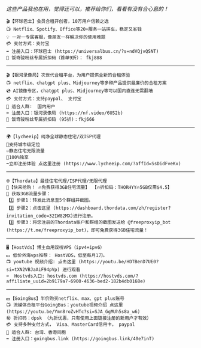 *这些产品我也在用，觉得还可以，推荐给你们，看看有没有合心意的！*  

    🎬【环球巴士】会员合租开创者，10万用户信赖之选
    📺 Netflix、Spotify、Office等20+服务一站拼车，稳定又省钱
    💡 一对一专属客服，像朋友一样解决你的使用难题
    💳 支付方式：支付宝
    ➡️ 注册入口：环球巴士 (https://universalbus.cn/?s=ndVQjvQSNT)
    🎁 饭奇骏粉丝专属折扣码（首单9折）： fkj888
-------------

    🎬【银河录像局】次世代合租平台，为用户提供全新的合租体验
    📺 netflix、chatgpt plus、Midjourney等多种产品提供最廉价的合租方案
    💿 AI镜像专区，chatgpt plus、Midjourney等可以国内直连无需翻墙
    💳 支付方式：支持paypal、 支付宝
    👥 适合人群:  国内用户
    ➡️ 注册入口：银河录像局 (https://nf.video/6US2b)
    🎁 饭奇骏粉丝专属折扣码 (95折)：fkj666
--------------     

    🌍【lycheeip】纯净全球静态住宅/双ISP代理
    📍支持城市级定位
    ♾️静态住宅无限流量
    🔰100%独享
    ➡️立即注册体验 点这里注册 (https://www.lycheeip.com/?affId=SsDidFveKx)
---------------

    🌐【Thordata】最佳住宅代理/ISP代理/无限代理
    📢【快来抢购！ 🔥免费获得3GB住宅流量】 【🔥折扣码：THORHYY🔥5GB仅需$4.5】
    📝 获取3GB流量步骤：
     1️⃣ 步骤1：转发此消息至5个群组并截图。
     2️⃣ 步骤2：点击这里 (https://dashboard.thordata.com/zh/register?invitation_code=32IW82MX)进行注册。
     3️⃣ 步骤3：将您注册的Thordata帐户和群组的截图发送给 @freeproxyip_bot (https://t.me/freeproxyip_bot)，即可免费获得3GB住宅流量！
--------------

    🖥【HostVds】博主自用双栈VPS（ipv4+ipv6）
    💵 低价外海vps推荐： HostVDS，低至每月1刀。 
    📺 youtube 视频介绍: 点击这里 (https://youtu.be/HDTBenD7UE0?si=tXN2VBJaAiF94pVp) 进行观看
    ➡️  Hostvds入口: hostvds.com (https://hostvds.com/?affiliate_uuid=2b9179a7-6900-4636-bed2-182b4db0168e)  
-------------

    💵【GoingBus】半价购买netflix、max、gpt plus账号
    📺 流媒体合租平台GoingBus：youtube视频介绍 点这里 (https://youtu.be/Ymn8roZvHTc?si=SJA_GgMUh5s8a_w6)
    ㊙️ 折扣码：dpsk （九折优惠，只有使用上面链接注册的新用户才有效）
    💳 支持多种支付方式， Visa、MasterCard信用卡， paypal  
    👥 适合人群: 台湾、香港同胞
    ➡️ 注册入口：goingbus.link (https://goingbus.link/40e7inT)

